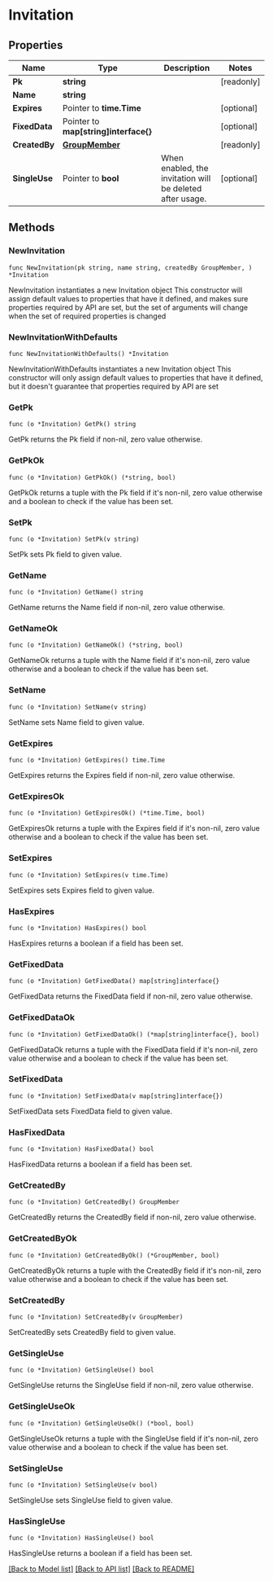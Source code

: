 # Invitation

## Properties

Name | Type | Description | Notes
------------ | ------------- | ------------- | -------------
**Pk** | **string** |  | [readonly] 
**Name** | **string** |  | 
**Expires** | Pointer to **time.Time** |  | [optional] 
**FixedData** | Pointer to **map[string]interface{}** |  | [optional] 
**CreatedBy** | [**GroupMember**](GroupMember.md) |  | [readonly] 
**SingleUse** | Pointer to **bool** | When enabled, the invitation will be deleted after usage. | [optional] 

## Methods

### NewInvitation

`func NewInvitation(pk string, name string, createdBy GroupMember, ) *Invitation`

NewInvitation instantiates a new Invitation object
This constructor will assign default values to properties that have it defined,
and makes sure properties required by API are set, but the set of arguments
will change when the set of required properties is changed

### NewInvitationWithDefaults

`func NewInvitationWithDefaults() *Invitation`

NewInvitationWithDefaults instantiates a new Invitation object
This constructor will only assign default values to properties that have it defined,
but it doesn't guarantee that properties required by API are set

### GetPk

`func (o *Invitation) GetPk() string`

GetPk returns the Pk field if non-nil, zero value otherwise.

### GetPkOk

`func (o *Invitation) GetPkOk() (*string, bool)`

GetPkOk returns a tuple with the Pk field if it's non-nil, zero value otherwise
and a boolean to check if the value has been set.

### SetPk

`func (o *Invitation) SetPk(v string)`

SetPk sets Pk field to given value.


### GetName

`func (o *Invitation) GetName() string`

GetName returns the Name field if non-nil, zero value otherwise.

### GetNameOk

`func (o *Invitation) GetNameOk() (*string, bool)`

GetNameOk returns a tuple with the Name field if it's non-nil, zero value otherwise
and a boolean to check if the value has been set.

### SetName

`func (o *Invitation) SetName(v string)`

SetName sets Name field to given value.


### GetExpires

`func (o *Invitation) GetExpires() time.Time`

GetExpires returns the Expires field if non-nil, zero value otherwise.

### GetExpiresOk

`func (o *Invitation) GetExpiresOk() (*time.Time, bool)`

GetExpiresOk returns a tuple with the Expires field if it's non-nil, zero value otherwise
and a boolean to check if the value has been set.

### SetExpires

`func (o *Invitation) SetExpires(v time.Time)`

SetExpires sets Expires field to given value.

### HasExpires

`func (o *Invitation) HasExpires() bool`

HasExpires returns a boolean if a field has been set.

### GetFixedData

`func (o *Invitation) GetFixedData() map[string]interface{}`

GetFixedData returns the FixedData field if non-nil, zero value otherwise.

### GetFixedDataOk

`func (o *Invitation) GetFixedDataOk() (*map[string]interface{}, bool)`

GetFixedDataOk returns a tuple with the FixedData field if it's non-nil, zero value otherwise
and a boolean to check if the value has been set.

### SetFixedData

`func (o *Invitation) SetFixedData(v map[string]interface{})`

SetFixedData sets FixedData field to given value.

### HasFixedData

`func (o *Invitation) HasFixedData() bool`

HasFixedData returns a boolean if a field has been set.

### GetCreatedBy

`func (o *Invitation) GetCreatedBy() GroupMember`

GetCreatedBy returns the CreatedBy field if non-nil, zero value otherwise.

### GetCreatedByOk

`func (o *Invitation) GetCreatedByOk() (*GroupMember, bool)`

GetCreatedByOk returns a tuple with the CreatedBy field if it's non-nil, zero value otherwise
and a boolean to check if the value has been set.

### SetCreatedBy

`func (o *Invitation) SetCreatedBy(v GroupMember)`

SetCreatedBy sets CreatedBy field to given value.


### GetSingleUse

`func (o *Invitation) GetSingleUse() bool`

GetSingleUse returns the SingleUse field if non-nil, zero value otherwise.

### GetSingleUseOk

`func (o *Invitation) GetSingleUseOk() (*bool, bool)`

GetSingleUseOk returns a tuple with the SingleUse field if it's non-nil, zero value otherwise
and a boolean to check if the value has been set.

### SetSingleUse

`func (o *Invitation) SetSingleUse(v bool)`

SetSingleUse sets SingleUse field to given value.

### HasSingleUse

`func (o *Invitation) HasSingleUse() bool`

HasSingleUse returns a boolean if a field has been set.


[[Back to Model list]](../README.md#documentation-for-models) [[Back to API list]](../README.md#documentation-for-api-endpoints) [[Back to README]](../README.md)


